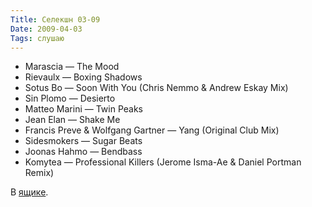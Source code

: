 ```yaml
---
Title: Селекшн 03-09
Date: 2009-04-03
Tags: слушаю
---
```


* Marascia — The Mood
* Rievaulx — Boxing Shadows
* Sotus Bo — Soon With You (Chris Nemmo &amp; Andrew Eskay Mix)
* Sin Plomo — Desierto
* Matteo Marini — Twin Peaks
* Jean Elan — Shake Me
* Francis Preve & Wolfgang Gartner — Yang (Original Club Mix)
* Sidesmokers — Sugar Beats
* Joonas Hahmo — Bendbass
* Komytea — Professional Killers (Jerome Isma-Ae &amp; Daniel Portman Remix)

В [ящике](http://www.getdropbox.com).